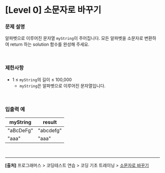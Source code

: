 # [Level 0] 소문자로 바꾸기

### 문제 설명
알파벳으로 이루어진 문자열 `myString`이 주어집니다. 모든 알파벳을 소문자로 변환하여 return 하는 solution 함수를 완성해 주세요.

<br>

### 제한사항
* 1 ≤ `myString`의 길이 ≤ 100,000
    * `myString`은 알파벳으로 이루어진 문자열입니다.

<br>

### 입출력 예
|myString|result|
|---|---|
|"aBcDeFg"|"abcdefg"|
|"aaa"|"aaa"|

<br>

---
**[출처]** 프로그래머스 > 코딩테스트 연습 > 코딩 기초 트레이닝 > [소문자로 바꾸기](https://school.programmers.co.kr/learn/courses/30/lessons/181876)